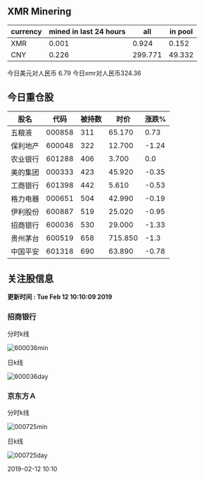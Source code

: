 ## XMR Minering

|currency|mined in last 24 hours|all|in pool|
|---|---|---|---|
|XMR|0.001|0.924|0.152|
|CNY|0.226|299.771|49.332|

今日美元对人民币 6.79	今日xmr对人民币324.36


## 今日重仓股 

|股名|代码|被持数|时价|涨跌%|
|---|---|---|---|---|
|五粮液|000858|311|65.170|0.73|
|保利地产|600048|322|12.700|-1.24|
|农业银行|601288|406|3.700|0.0|
|美的集团|000333|423|45.920|-0.35|
|工商银行|601398|442|5.610|-0.53|
|格力电器|000651|504|42.990|-0.19|
|伊利股份|600887|519|25.020|-0.95|
|招商银行|600036|530|29.000|-1.33|
|贵州茅台|600519|658|715.850|-1.3|
|中国平安|601318|690|63.890|-0.78|

## 关注股信息
**更新时间 : Tue Feb 12 10:10:09 2019**
### 招商银行 
分时k线

![600036min](http://image.sinajs.cn/newchart/min/n/sh600036.gif)

日k线

![600036day](http://image.sinajs.cn/newchart/daily/n/sh600036.gif)

### 京东方Ａ 
分时k线

![000725min](http://image.sinajs.cn/newchart/min/n/sz000725.gif)

日k线

![000725day](http://image.sinajs.cn/newchart/daily/n/sz000725.gif)

2019-02-12 10:10